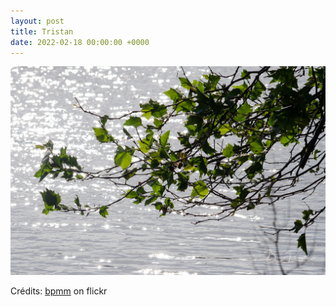 ```yaml
---
layout: post
title: Tristan
date: 2022-02-18 00:00:00 +0000
---
```


![Tristan](/images/2022-02-18.jpg)

Crédits: [bpmm](https://www.flickr.com/people/bpmm/) on flickr
